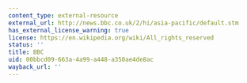 ```yaml
---
content_type: external-resource
external_url: http://news.bbc.co.uk/2/hi/asia-pacific/default.stm
has_external_license_warning: true
license: https://en.wikipedia.org/wiki/All_rights_reserved
status: ''
title: BBC
uid: 00bbcd09-663a-4a99-a448-a350ae4de8ac
wayback_url: ''
---
```

